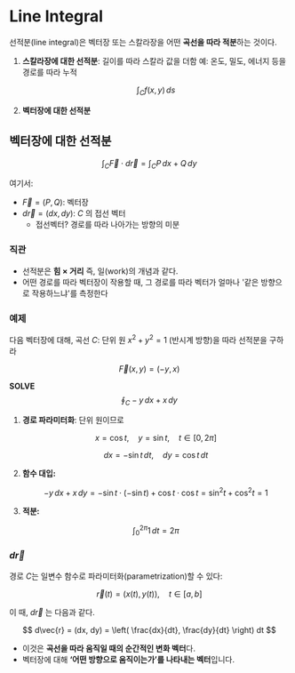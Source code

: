 # Line Integral
선적분(line integral)은 벡터장 또는 스칼라장을 어떤 **곡선을 따라 적분**하는 것이다.

1. **스칼라장에 대한 선적분**: 길이를 따라 스칼라 값을 더함
   예: 온도, 밀도, 에너지 등을 경로를 따라 누적

   $$
   \int_C f(x, y)\, ds
   $$

2. **벡터장에 대한 선적분**

## 벡터장에 대한 선적분
$$
\int_C \vec{F} \cdot d\vec{r} = \int_C P\,dx + Q\,dy
$$

여기서:
* $\vec{F} = (P, Q)$: 벡터장
* $d\vec{r} = (dx, dy)$: $C$ 의 접선 벡터 
   * 접선벡터? 경로를 따라 나아가는 방향의 미분

### 직관
* 선적분은 **힘 × 거리** 즉, 일(work)의 개념과 같다.
* 어떤 경로를 따라 벡터장이 작용할 때, 그 경로를 따라 벡터가 얼마나 '같은 방향으로 작용하느냐'를 측정한다

### 예제
다음 벡터장에 대해, 곡선 $C$: 단위 원 $x^2 + y^2 = 1$ (반시계 방향)을 따라 선적분을 구하라

$$
\vec{F}(x, y) = (-y, x)
$$

**SOLVE**
$$
\oint_C -y\,dx + x\,dy
$$

1. **경로 파라미터화**: 단위 원이므로

   $$
   x = \cos t,\quad y = \sin t,\quad t \in [0, 2\pi]
   $$

   $$
   dx = -\sin t\,dt,\quad dy = \cos t\,dt
   $$

2. **함수 대입:**

   $$
   -y\,dx + x\,dy = -\sin t \cdot (-\sin t) + \cos t \cdot \cos t = \sin^2 t + \cos^2 t = 1
   $$

3. **적분:**

   $$
   \int_0^{2\pi} 1\,dt = 2\pi
   $$

### $d\vec{r}$
경로 $C$는 일변수 함수로 파라미터화(parametrization)할 수 있다:

$$
\vec{r}(t) = (x(t), y(t)),\quad t \in [a, b]
$$

이 때, $d\vec{r}$ 는 다음과 같다.

$$
d\vec{r} = (dx, dy) = \left( \frac{dx}{dt}, \frac{dy}{dt} \right) dt
$$

* 이것은 **곡선을 따라 움직일 때의 순간적인 변화 벡터**다.
* 벡터장에 대해 **‘어떤 방향으로 움직이는가’를 나타내는 벡터**입니다.